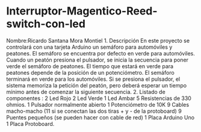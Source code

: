 # Interruptor-Magentico-Reed-switch-con-led
Nombre:Ricardo Santana Mora Montiel  1. Descripción En este proyecto se controlará con una tarjeta Arduino un semáforo para automóviles y peatones. El semáforo se encuentra por defecto en verde para automóviles.  Cuando un peatón presiona el pulsador, se inicia la secuencia para poner verde el semáforo de peatones. El tiempo que estará en verde para peatones depende de la posición de un potenciómetro. El semáforo terminará en verde para los automóviles.  Si se presiona el pulsador, el sistema memoriza la petición del peatón, pero deberá esperar un tiempo mínimo antes de comenzar la siguiente secuencia.   2. Listado de componentes :   2  Led Rojo 2  Led Verde 1  Led Ambar 5  Resistencias de 330 ohmios. 1  Pulsador normalmente abierto 1  Potenciómetro de 10K 9  Cables macho-macho (11 si se conectan las dos tiras + y  - de la protoboard) 9  Puentes pequeños (se pueden hacer con cable de red)  1  Placa Arduino Uno 1  Placa Protoboard.  
